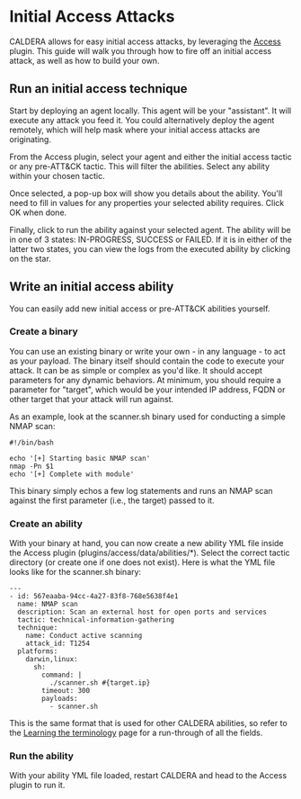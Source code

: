 # Initial Access Attacks

CALDERA allows for easy initial access attacks, by leveraging the [Access](Plugin-library.md#access) plugin. This guide will walk you through how
to fire off an initial access attack, as well as how to build your own. 

## Run an initial access technique

Start by deploying an agent locally. This agent will be your "assistant". It will execute any attack you feed it. You
could alternatively deploy the agent remotely, which will help mask where your initial access attacks are originating.

From the Access plugin, select your agent and either the initial access tactic or any pre-ATT&CK tactic. This will
filter the abilities. Select any ability within your chosen tactic.

Once selected, a pop-up box will show you details about the ability. You'll need to fill in values for any properties
your selected ability requires. Click OK when done. 

Finally, click to run the ability against your selected agent. The ability will be in one of 3 states: IN-PROGRESS, 
SUCCESS or FAILED. If it is in either of the latter two states, you can view the logs from the executed ability by
clicking on the star.

## Write an initial access ability

You can easily add new initial access or pre-ATT&CK abilities yourself.

### Create a binary

You can use an existing binary or write your own - in any language - to act as your payload. The binary itself should
contain the code to execute your attack. It can be as simple or complex as you'd like. It should accept parameters 
for any dynamic behaviors. At minimum, you should require a parameter for "target", which would be your intended IP 
address, FQDN or other target that your attack will run against. 

As an example, look at the scanner.sh binary used for conducting a simple NMAP scan:
```
#!/bin/bash

echo '[+] Starting basic NMAP scan'
nmap -Pn $1
echo '[+] Complete with module'
```
This binary simply echos a few log statements and runs an NMAP scan against the first parameter (i.e., the target) passed to it. 

### Create an ability

With your binary at hand, you can now create a new ability YML file inside the Access plugin (plugins/access/data/abilities/*).
Select the correct tactic directory (or create one if one does not exist). Here is what the YML file looks like for 
the scanner.sh binary:
```
---
- id: 567eaaba-94cc-4a27-83f8-768e5638f4e1
  name: NMAP scan
  description: Scan an external host for open ports and services
  tactic: technical-information-gathering
  technique:
    name: Conduct active scanning
    attack_id: T1254
  platforms:
    darwin,linux:
      sh:
        command: |
          ./scanner.sh #{target.ip}
        timeout: 300
        payloads:
          - scanner.sh
```
This is the same format that is used for other CALDERA abilities, so refer to the [Learning the terminology](Learning-the-terminology.md) page
for a run-through of all the fields. 

### Run the ability

With your ability YML file loaded, restart CALDERA and head to the Access plugin to run it.

